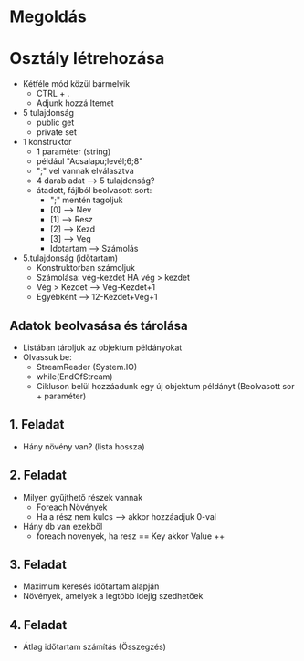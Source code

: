 ﻿# Megoldás

# Osztály létrehozása
- Kétféle mód közül bármelyik
  - CTRL + .
  - Adjunk hozzá Itemet
- 5 tulajdonság
  - public get
  - private set 
- 1 konstruktor
  - 1 paraméter (string)
  - például "Acsalapu;levél;6;8"
  - ";" vel vannak elválasztva
  - 4 darab adat --> 5 tulajdonság?
  - átadott, fájlból beolvasott sort:
    - ";" mentén tagoljuk
    - [0] --> Nev
    - [1] --> Resz
    - [2] --> Kezd
    - [3] --> Veg
    - Idotartam --> Számolás
- 5.tulajdonság (időtartam)
    - Konstruktorban számoljuk
    - Számolása: vég-kezdet HA vég > kezdet
    - Vég > Kezdet --> Vég-Kezdet+1
    - Egyébként --> 12-Kezdet+Vég+1
    
## Adatok beolvasása és tárolása
- Listában tároljuk az objektum példányokat
- Olvassuk be:
  - StreamReader (System.IO)
  - while(EndOfStream)
  - Cikluson belül hozzáadunk egy új objektum példányt (Beolvasott sor + paraméter)

## 1. Feladat
- Hány növény van? (lista hossza)
## 2. Feladat
- Milyen gyűjthető részek vannak
  - Foreach Növények
  - Ha a rész nem kulcs --> akkor hozzáadjuk 0-val
- Hány db van ezekből
  - foreach novenyek, ha resz == Key akkor Value ++
## 3. Feladat
- Maximum keresés időtartam alapján
- Növények, amelyek a legtöbb idejig szedhetőek
## 4. Feladat
- Átlag időtartam számítás (Összegzés)